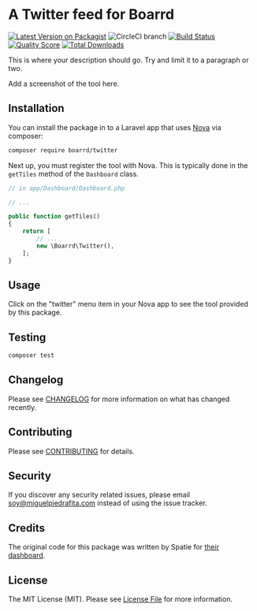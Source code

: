 # A Twitter feed for Boarrd

[![Latest Version on Packagist](https://img.shields.io/packagist/v/boarrd/twitter.svg?style=flat-square)](https://packagist.org/packages/boarrd/twitter)
![CircleCI branch](https://img.shields.io/circleci/project/github/boarrd/twitter/master.svg?style=flat-square)
[![Build Status](https://img.shields.io/travis/boarrd/twitter/master.svg?style=flat-square)](https://travis-ci.org/boarrd/twitter)
[![Quality Score](https://img.shields.io/scrutinizer/g/boarrd/twitter.svg?style=flat-square)](https://scrutinizer-ci.com/g/boarrd/twitter)
[![Total Downloads](https://img.shields.io/packagist/dt/boarrd/twitter.svg?style=flat-square)](https://packagist.org/packages/boarrd/twitter)


This is where your description should go. Try and limit it to a paragraph or two.

Add a screenshot of the tool here.

## Installation

You can install the package in to a Laravel app that uses [Nova](https://nova.laravel.com) via composer:

```bash
composer require boarrd/twitter
```

Next up, you must register the tool with Nova. This is typically done in the `getTiles` method of the `Dashboard` class.

```php
// in app/Dashboard/Dashboard.php

// ...

public function getTiles()
{
    return [
        // ...
        new \Boarrd\Twitter(),
    ];
}
```

## Usage

Click on the "twitter" menu item in your Nova app to see the tool provided by this package.

## Testing

``` bash
composer test
```

## Changelog

Please see [CHANGELOG](CHANGELOG.md) for more information on what has changed recently.

## Contributing

Please see [CONTRIBUTING](CONTRIBUTING.md) for details.

## Security

If you discover any security related issues, please email soy@miguelpiedrafita.com instead of using the issue tracker.

## Credits

The original code for this package was written by Spatie for [their dashboard](https://github.com/spatie/dashboard.spatie.be).

## License

The MIT License (MIT). Please see [License File](LICENSE.md) for more information.

